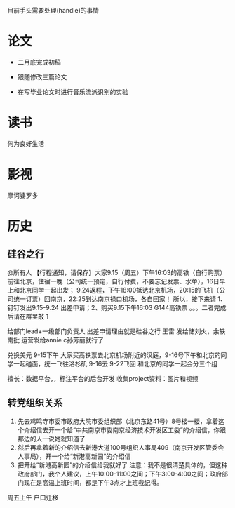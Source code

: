 

目前手头需要处理(handle)的事情

# 论文
* 二月底完成初稿

* 跟随修改三篇论文

* 在写毕业论文时进行音乐流派识别的实验



# 读书
何为良好生活

# 影视
摩诃婆罗多


# 历史
## 硅谷之行

@所有人
【行程通知，请保存】大家9.15（周五）下午16:03的高铁（自行购票）前往北京，住宿一晚（公司统一预定，自行付费，不要忘记发票、水单），16日早上和北京同学一起出发；
9.24返程，下午18:00抵达北京机场，20:15的飞机（公司统一订票）回南京，22:25到达南京禄口机场，各自回家！
所以，接下来请 1、 钉钉发出9.15-9.24 出差申请；2、购买9.15下午16:03 G144高铁票  。。。二者完成后请在群里敲  1  

给部门lead+一级部门负责人
出差申请理由就是硅谷之行
王雷 发给储刘火，余轶南批
运营发给annie
c孙芳丽就行了


兑换美元
9-15下午 大家买高铁票去北京机场附近的汉庭，9-16号下午和北京的同学一起碰面，统一飞往洛杉矶
9-16去 9-22飞回
和北京的同学一起会分三个组

擅长：数据平台，，标注平台的后台开发
收集project资料：图片和视频

## 转党组织关系
1. 先去鸡鸣寺市委市政府大院市委组织部（北京东路41号）8号楼一楼，拿着这个介绍信去开一个给“中共南京市委南京经济技术开发区工委”的介绍信，你跟那边的人一说她就知道了
2. 然后再拿着新的介绍信去新港大道100号组织人事局409（南京开发区管委会人事局），开一个给“新港高新园”的介绍信
3. 把开给“新港高新园”的介绍信给我就好了
注意：我不是很清楚具体的，但这种政府部门，我个人建议，上午10:00-11:00之间；下午3:00-4:00之间；政府部门现在是高温上班时间，都是下午3点才上班我记得。

周五上午 户口迁移

